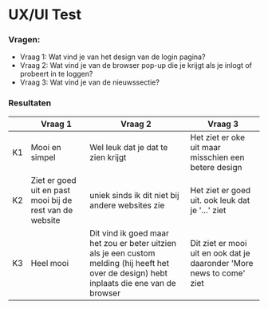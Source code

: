 # UX/UI Test

### Vragen:

-   Vraag 1: Wat vind je van het design van de login pagina?
-   Vraag 2: Wat vind je van de browser pop-up die je krijgt als je inlogt of probeert in te loggen?
-   Vraag 3: Wat vind je van de nieuwssectie?

### Resultaten

|     | Vraag 1                                                  | Vraag 2                                                                                                                                      | Vraag 3                                                               |
| --- | -------------------------------------------------------- | -------------------------------------------------------------------------------------------------------------------------------------------- | --------------------------------------------------------------------- |
| K1  | Mooi en simpel                                           | Wel leuk dat je dat te zien krijgt                                                                                                           | Het ziet er oke uit maar misschien een betere design                  |
| K2  | Ziet er goed uit en past mooi bij de rest van de website | uniek sinds ik dit niet bij andere websites zie                                                                                              | Het ziet er goed uit. ook leuk dat je '...' ziet                      |
| K3  | Heel mooi                                                | Dit vind ik goed maar het zou er beter uitzien als je een custom melding (hij heeft het over de design) hebt inplaats die ene van de browser | Dit ziet er mooi uit en ook dat je daaronder 'More news to come' ziet |
